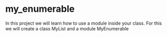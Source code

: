 # my_enumerable
In this project we will learn how to use a module inside your class. For this we will create a class MyList and a module MyEnumerable
